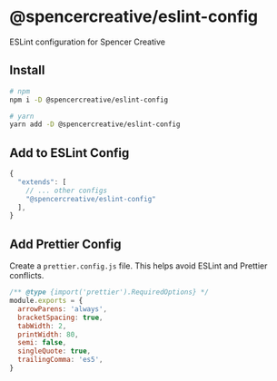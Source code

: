 # @spencercreative/eslint-config

ESLint configuration for Spencer Creative

## Install

```bash
# npm
npm i -D @spencercreative/eslint-config

# yarn
yarn add -D @spencercreative/eslint-config
```

## Add to ESLint Config

```js
{
  "extends": [
    // ... other configs
    "@spencercreative/eslint-config"
  ],
}
```

## Add Prettier Config

Create a `prettier.config.js` file. This helps avoid ESLint and Prettier conflicts.

```js
/** @type {import('prettier').RequiredOptions} */
module.exports = {
  arrowParens: 'always',
  bracketSpacing: true,
  tabWidth: 2,
  printWidth: 80,
  semi: false,
  singleQuote: true,
  trailingComma: 'es5',
}
```
